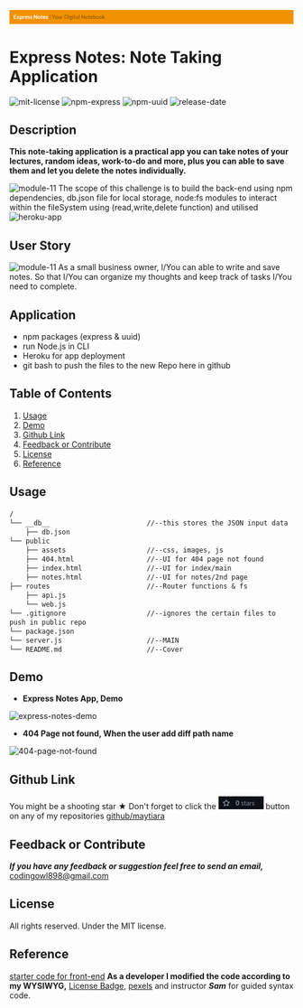 ![logo-express-notes](public/assets/images/logo-express-notes.png)

# Express Notes: Note Taking Application
![mit-license](https://img.shields.io/badge/license-MIT-yellowgreen) ![npm-express](https://img.shields.io/badge/npm-express-blue) ![npm-uuid](https://img.shields.io/badge/npm-uuid-blue) ![release-date](https://img.shields.io/badge/Deployed-05.08.2022-green)

## Description
**This note-taking application is a practical app you can take notes of your lectures, random ideas, work-to-do and more, plus you can able to save them and let you delete the notes individually.**

![module-11](https://img.shields.io/badge/Module%2011-Express%20Js%20Challenge-blue) The scope of this challenge is to build the back-end using npm dependencies, db.json file for local storage, node:fs modules to interact within the fileSystem using (read,write,delete function) and utilised ![heroku-app](https://img.shields.io/badge/Deployment-Heroku-orange)

## User Story 
![module-11](https://img.shields.io/badge/Reference-Module%2011%20Challenge-blue) As a small business owner, I/You can able to write and save notes. So that I/You can organize my thoughts and keep track of tasks I/You need to complete.

## Application
- npm packages (express & uuid)
- run Node.js in CLI
- Heroku for app deployment
- git bash to push the files to the new Repo here in github

## Table of Contents
1. [Usage](#usage)
2. [Demo](#demo)
3. [Github Link](#github-link)
4. [Feedback or Contribute](#feedback-or-contribute)
5. [License](#license)
6. [Reference](#reference)


## Usage

```
/
└── __db__                        //--this stores the JSON input data
    ├── db.json
└── public
    ├── assets                    //--css, images, js
    ├── 404.html                  //--UI for 404 page not found  
    ├── index.html                //--UI for index/main  
    ├── notes.html                //--UI for notes/2nd page  
├── routes                        //--Router functions & fs    
    ├── api.js
    └── web.js                    
└── .gitignore                    //--ignores the certain files to push in public repo
└── package.json
└── server.js                     //--MAIN
└── README.md                     //--Cover
```

## Demo
* **Express Notes App, Demo**

![express-notes-demo](public/assets/images/express-notes-app.gif)

* **404 Page not found, When the user add diff path name**

![404-page-not-found](public/assets/images/express-404-page-not-found.gif)


## Github Link
You might be a shooting star &#9733; Don't forget to click the ![star-button](public/assets/images/star-btn.png) button on any of my repositories [github/maytiara](https://github.com/maytiara)

## Feedback or Contribute
***If you have any feedback or suggestion feel free to send an email,*** codingowl898@gmail.com

## License
All rights reserved. Under the MIT license.

## Reference
[starter code for front-end](https://github.com/coding-boot-camp/miniature-eureka) **As a developer I modified the code according to my WYSIWYG,** [License Badge](https://shields.io/), [pexels](ttps://www.pexels.com/photo/opened-notebook-and-pen-near-flower-4210784/) and instructor ***Sam*** for guided syntax code.